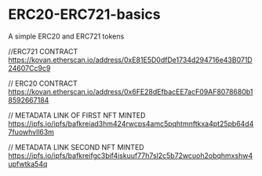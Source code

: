 # ERC20-ERC721-basics
A simple ERC20 and ERC721 tokens

//ERC721 CONTRACT
https://kovan.etherscan.io/address/0xE81E5D0dfDe1734d294716e43B071D24607Cc9c9

// ERC20 CONTRACT
https://kovan.etherscan.io/address/0x6FE28dEfbacEE7acF09AF8078680b18592667184

// METADATA LINK OF FIRST NFT MINTED
https://ipfs.io/ipfs/bafkreiad3hm424rwcps4amc5pqhtmnftkxa4pt25pb64d47fuowhvll63m

// METADATA LINK SECOND NFT MINTED
https://ipfs.io/ipfs/bafkreifgc3bif4iskuuf77h7sl2c5b72wcuoh2obqhmxshw4upfwtka54q

